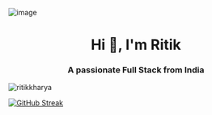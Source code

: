 ![image](https://github.com/user-attachments/assets/1b58f017-b2dc-46e1-9d39-c328a01becc4)
<h1 align="center">Hi 👋, I'm Ritik</h1>
<h3 align="center">A passionate Full Stack from India</h3>

<p align="left"> <img src="https://komarev.com/ghpvc/?username=ritikkharya&label=Profile%20views&color=0e75b6&style=flat" alt="ritikkharya" /> </p>






[![GitHub Streak](https://streak-stats.demolab.com?user=RITIK-KHARYA&theme=highcontrast&hide_border=true&border_radius=5)](https://git.io/streak-stats)
